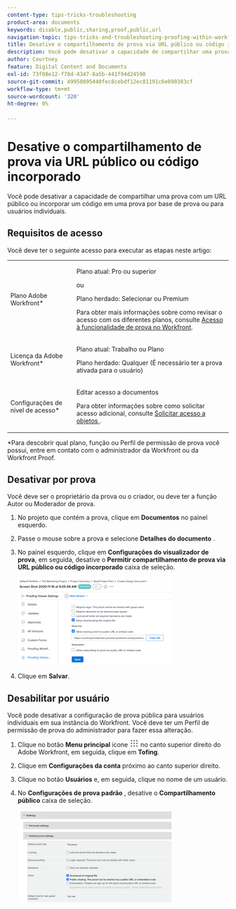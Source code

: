 ```yaml
---
content-type: tips-tricks-troubleshooting
product-area: documents
keywords: disable,public,sharing,proof,public,url
navigation-topic: tips-tricks-and-troubleshooting-proofing-within-workfront
title: Desative o compartilhamento de prova via URL público ou código incorporado
description: Você pode desativar a capacidade de compartilhar uma prova com um URL público ou incorporar um código em uma prova por base de prova ou para usuários individuais.
author: Courtney
feature: Digital Content and Documents
exl-id: 73f08e12-f70d-4347-8a5b-441f94d24590
source-git-commit: 49950895440fec8cebdf12ec81191c6e890383cf
workflow-type: tm+mt
source-wordcount: '320'
ht-degree: 0%

---
```


# Desative o compartilhamento de prova via URL público ou código incorporado

Você pode desativar a capacidade de compartilhar uma prova com um URL público ou incorporar um código em uma prova por base de prova ou para usuários individuais.

## Requisitos de acesso

Você deve ter o seguinte acesso para executar as etapas neste artigo:

<table style="table-layout:auto"> 
 <col> 
 <col> 
 <tbody> 
  <tr> 
   <td role="rowheader">Plano Adobe Workfront*</td> 
   <td> <p>Plano atual: Pro ou superior</p> <p>ou</p> <p>Plano herdado: Selecionar ou Premium</p> <p>Para obter mais informações sobre como revisar o acesso com os diferentes planos, consulte <a href="/help/quicksilver/administration-and-setup/manage-workfront/configure-proofing/access-to-proofing-functionality.md" class="MCXref xref">Acesso à funcionalidade de prova no Workfront</a>.</p> </td> 
  </tr> 
  <tr> 
   <td role="rowheader">Licença da Adobe Workfront*</td> 
   <td> <p>Plano atual: Trabalho ou Plano</p> <p>Plano herdado: Qualquer (É necessário ter a prova ativada para o usuário)</p> </td> 
  </tr> 
  <tr> 
   <td role="rowheader">Configurações de nível de acesso*</td> 
   <td> <p>Editar acesso a documentos</p> <p>Para obter informações sobre como solicitar acesso adicional, consulte <a href="../../../workfront-basics/grant-and-request-access-to-objects/request-access.md" class="MCXref xref">Solicitar acesso a objetos </a>.</p> </td> 
  </tr> 
 </tbody> 
</table>

&#42;Para descobrir qual plano, função ou Perfil de permissão de prova você possui, entre em contato com o administrador da Workfront ou da Workfront Proof.

## Desativar por prova

Você deve ser o proprietário da prova ou o criador, ou deve ter a função Autor ou Moderador de prova.

1. No projeto que contém a prova, clique em **Documentos** no painel esquerdo.
1. Passe o mouse sobre a prova e selecione **Detalhes do documento** .
1. No painel esquerdo, clique em **Configurações do visualizador de prova**, em seguida, desative o **Permitir compartilhamento de prova via URL público ou código incorporado** caixa de seleção.

   ![](assets/proofing-viewer-settings-350x200.png)

1. Clique em **Salvar**.

## Desabilitar por usuário

Você pode desativar a configuração de prova pública para usuários individuais em sua instância do Workfront. Você deve ter um Perfil de permissão de prova do administrador para fazer essa alteração.

1. Clique no botão **Menu principal** ícone ![](assets/main-menu-icon.png) no canto superior direito do Adobe Workfront, em seguida, clique em **Tofing**.
1. Clique em **Configurações da conta** próximo ao canto superior direito.
1. Clique no botão **Usuários** e, em seguida, clique no nome de um usuário.
1. No **Configurações de prova padrão** , desative o **Compartilhamento público** caixa de seleção.

   ![](assets/default-proof-settings--public-sharing-350x210.png)
